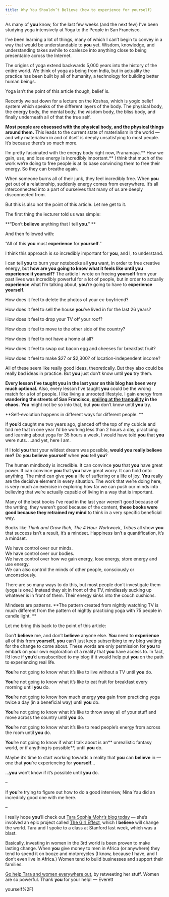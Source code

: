 ```yaml
---
title: Why You Shouldn’t Believe (how to experience for yourself)
---
```


As many of **you** know, for the last few weeks (and the next few) I’ve been
studying yoga intensively at Yoga to the People in San
Francisco.

I’ve been learning a lot of things, many of which I can’t begin to convey in a
way that would be understandable to **you** yet. Wisdom, knowledge, and
understanding takes awhile to coalesce into anything close to being
presentable across the Internet.

The origins of yoga extend backwards 5,000 years into the history of the
entire world. We think of yoga as being from India, but in actuality the
practice has been built by all of humanity, a technology for building better
human beings.

Yoga isn’t the point of this article though, belief is.

Recently we sat down for a lecture on the Koshas, which is yogic belief system
which speaks of the different layers of the body. The physical body, the
energy body, the mental body, the wisdom body, the bliss body, and finally
underneath all of that the true self.

**Most people are obsessed with the physical body, and the physical things around them.** This leads to the current state of materialism in the world — and why materialism in and of itself is deeply unsatisfying to most people. It’s because there’s so much more.

I’m pretty fascinated with the energy body right now, Pranamaya.** How we
gain, use, and lose energy is incredibly important.** I think that much of the
work we’re doing to free people is at its base convincing them to free their
energy. So they can breathe again.

When someone burns all of their junk, they feel incredibly free. When **you**
get out of a relationship, suddenly energy comes from everywhere. It’s all
interconnected into a part of ourselves that many of us are deeply
disconnected from.

But this is also not the point of this article. Let me get to it.

The first thing the lecturer told us was simple:

**“Don’t **believe** anything that I tell **you**.” **

And then followed with:

“All of this **you** must **experience** for **yourself**.”

I think this approach is so incredibly important for **you**, and I, to
understand.

I can tell **you** to burn your notebooks all **you** want, in order to
free creative energy, but **how are **you** going to know what it feels like
until **you** **experience** it **yourself**?** The article I wrote on freeing
**yourself** from your past lives was incredibly powerful for a lot of people,
but in order to actually **experience** what I’m talking about, **you**’re
going to have to **experience** **yourself**.

How does it feel to delete the photos of your ex-boyfriend?

How does it feel to sell the house **you**’ve lived in for the last 26 years?

How does it feel to drop your TV off your roof?

How does it feel to move to the other side of the country?

How does it feel to not have a home at all?

How does it feel to swap out bacon egg and cheeses for breakfast fruit?

How does it feel to make $27 or
$2,300? of location-independent income?

All of these seem like really good ideas, theoretically. But they also could
be really bad ideas in practice. But **you** just don’t know until **you** try
them.

**Every lesson I’ve taught **you** in the last year on this blog has been very much optional.** Also, every lesson I’ve taught **you** could be the wrong match for a lot of people. I like living a unrooted lifestyle. I gain energy from **wandering the streets of San Francisco, [smiling at the tranquility](http://rowdykittens.com/2010/11/smile/) in the chaos.** **You** might not be so into that, but **you** don’t know until **you** try.

**Self-evolution happens in different ways for different people. **

If **you**’d caught me two years ago, glanced off the top of my cubicle and
told me that in one year I’d be working less than 2 hours a day, practicing
and learning about yoga for 35 hours a week, I would have told **you** that
**you** were nuts. …and yet, here I am.

If I told **you** that your wildest dream was possible, **would **you** really
**believe** me?** Do **you** **believe** **yourself** when **you** tell
**you**?

The human mindbody is incredible. It can convince **you** that **you** have
great power. It can convince **you** that **you** have great worry. It can
hold onto anything. The mind can give **you** a life of suffering or a life of
joy. **You** really are the decisive
element in every situation. The work that we’re doing here, is very
much an exercise in exploring how far we can push our minds into believing
that we’re actually capable of living in a way that is important.

Many of the best books I’ve read in the last year weren’t good because of the
writing, they weren’t good because of the content, **these books were good
because they retrained my mind** to think in a very specific beneficial way.

Books like _Think and Grow Rich_, _The 4 Hour Workweek_, _Tribes_ all show **you** that success isn’t a result, it’s a mindset.
Happiness isn’t a quantification, it’s a mindset.

We have control over our minds.  
We have control over our bodies.  
We have control over how we gain energy, lose energy, store energy and use
energy.  
We can also control the minds of other people, consciously or unconsciously.

There are so many ways to do this, but most people don’t investigate them
(yoga is one.) Instead they sit in front of the TV, mindlessly sucking up
whatever is in front of them. Their energy sinks into the couch cushions.

Mindsets are patterns. **The pattern created from nightly watching TV is much
different from the pattern of nightly practicing yoga with 75 people in candle
light. **

Let me bring this back to the point of this article:

Don’t **believe** me, and don’t **believe** anyone else. **You** need to
**experience** all of this from **yourself**, **you** can’t just keep
subscribing to my blog waiting for the change to come about. These words are
only permission for **you** to embark on your own exploration of a reality
that **you** have access to. In fact, I’d love if **you**’d unsubscribed to my
blog if it would help put **you** on the path to experiencing real life.

**You**’re not going to know what it’s like to live without a TV until **you** do.

**You**’re not going to know what it’s like to eat fruit for breakfast every morning until **you** do.

**You**’re not going to know how much energy **you** gain from practicing yoga twice a day (in a beneficial way) until **you** do.

**You**’re not going to know what it’s like to throw away all of your stuff and move across the country until **you** do.

**You**’re not going to know what it’s like to read people’s energy from across the room until **you** do.

**You**’re not going to know if what I talk about is an** unrealistic fantasy world, or if anything is possible**, until **you** do.

Maybe it’s time to start working towards a reality that **you** can
**believe** in — one that **you**’re experiencing for **yourself**…

…**you** won’t know if it’s possible until **you** do.

–

If **you**’re trying to figure out how to do a good interview, Nina Yau did
an incredibly good one with me
here.

–

I really hope **you**’ll check out [Tara Sophia Mohr’s blog
today](http://wiselivingblog.com/) — she’s involved an epic project called
[The Girl Effect](http://www.girleffect.org/), which I **believe** will change
the world. Tara and I spoke to a class at Stanford last week, which was a
blast.

Basically, investing in women in the 3rd world is been proven to make lasting
change. When **you** give money to men in Africa (or anywhere) they tend to
spend it on booze and motorcycles (I know, because I have, and I don’t even
live in Africa.) Women tend to build businesses and support their families.

[Go help Tara and women everywhere out](http://wiselivingblog.com/), by
retweeting her stuff. Women are so powerful. Thank **you** for your help! —
Everett


yourself%2F)
